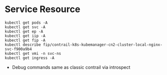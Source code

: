 # Service Resource

```
kubectl get pods -A
kubectl get svc -A
kubectl get ep -A
kubectl get iip -A
kubectl get fip -A
kubectl describe fip/contrail-k8s-kubemanager-cn2-cluster-local-nginx-svc-f900a9b4
kubectl get vmi -n svc-ns
kubectl get ingress -A
```

* Debug commands same as classic contrail via introspect

```
```

